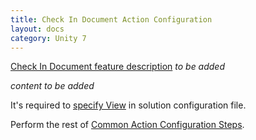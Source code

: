 ```yaml
---
title: Check In Document Action Configuration
layout: docs
category: Unity 7
---
```

[Check In Document feature description](../../features/document-management/check-in-document.md) *to be added*

*content to be added*

It's required to [specify View](../tags-list/views-tag.md) in solution configuration file.

Perform the rest of [Common Action Configuration Steps](../actions.md#common-actions-configuration-steps). 
